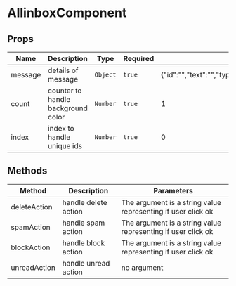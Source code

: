 # AllinboxComponent

## Props

<!-- @vuese:AllinboxComponent:props:start -->
|Name|Description|Type|Required|Default|
|---|---|---|---|---|
|message|details of message|`Object`|`true`|{"id":"","text":"","type":"","senderUsername":"","receiverUsername":"","subredditName":"","postTitle":"","subject":"","sendAt":"","isReply":"","isRead":""}|
|count|counter to handle background color|`Number`|`true`|1|
|index|index to handle unique ids|`Number`|`true`|0|

<!-- @vuese:AllinboxComponent:props:end -->


## Methods

<!-- @vuese:AllinboxComponent:methods:start -->
|Method|Description|Parameters|
|---|---|---|
|deleteAction|handle delete action|The argument is a string value representing if user click ok|
|spamAction|handle spam action|The argument is a string value representing if user click ok|
|blockAction|handle block action|The argument is a string value representing if user click ok|
|unreadAction|handle unread action|no argument|

<!-- @vuese:AllinboxComponent:methods:end -->


